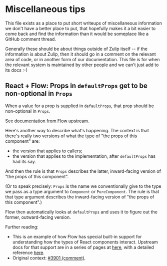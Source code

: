 # Miscellaneous tips

This file exists as a place to put short writeups of miscellaneous
information we don't have a better place to put, that hopefully makes
it a bit easier to come back and find the information than it would be
someplace like a GitHub comment thread.

Generally these should be about things outside of Zulip itself -- if
the information is about Zulip, then it should go in a comment on the
relevant area of code, or in another form of our documentation.  This
file is for when the relevant system is maintained by other people and
we can't just add to its docs :-)


## React + Flow: Props in `defaultProps` get to be non-optional in `Props`

When a value for a prop is supplied in `defaultProps`, that prop
should be non-optional in `Props`.

See [documentation from Flow
upstream](https://flow.org/en/docs/react/components/#toc-using-default-props).

Here's another way to describe what's happening.  The context is that
there's really two versions of what the type of "the props of this
component" are:

* the version that applies to callers;
* the version that applies to the implementation, after `defaultProps`
  has had its say.

And then the rule is that `Props` describes the latter, inward-facing
version of "the props of this component".

(Or to speak precisely: `Props` is the name we conventionally give to
the type we pass as a type argument to `Component` or `PureComponent`.
The rule is that that type argument describes the inward-facing
version of "the props of this component".)

Flow then automatically looks at `defaultProps` and uses it to figure
out the former, outward-facing version.

Further reading:
* This is an example of how Flow has special built-in support for
  understanding how the types of React components interact.  Upstream
  docs for that support are in a series of pages at
  [here](https://flow.org/en/docs/react/), with a detailed reference
  [here](https://flow.org/en/docs/react/types/).
* Original context: [#3901
  (comment)](https://github.com/zulip/zulip-mobile/pull/3901#discussion_r388019316).

